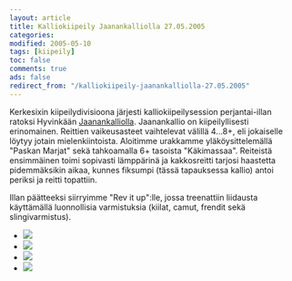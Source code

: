 ```yaml
--- 
layout: article 
title: Kalliokiipeily Jaanankalliolla 27.05.2005 
categories: 
modified: 2005-05-10 
tags: [kiipeily]
toc: false 
comments: true 
ads: false 
redirect_from: "/kalliokiipeily-jaanankalliolla-27.05.2005" 
--- 
```


Kerkesixin kiipeilydivisioona järjesti kalliokiipeilysession
perjantai-illan ratoksi Hyvinkään
[Jaanankalliolla](http://www.slouppi.net/cliff.phtml?cliff=Jaanankallio#).
Jaanankallio on kiipeilyllisesti erinomainen. Reittien vaikeusasteet
vaihtelevat välillä 4...8+, eli jokaiselle löytyy jotain
mielenkiintoista. Aloitimme urakkamme yläköysittelemällä "Paskan Marjat"
sekä tahkoamalla 6+ tasoista "Käkimassaa". Reiteistä ensimmäinen toimi
sopivasti lämppärinä ja kakkosreitti tarjosi haastetta pidemmäksikin
aikaa, kunnes fiksumpi (tässä tapauksessa kallio) antoi periksi ja
reitti topattiin.

Illan päätteeksi siirryimme "Rev it up":lle, jossa treenattiin liidausta
käyttämällä luonnollisia varmistuksia (kiilat, camut, frendit sekä
slingivarmistus).

<div class="image-gallery">

-   [![](/Media/Default/ImageGalleries/kalliokiipeily-jaanankalliolla-27.05.2005/Thumbnails/kiipeilykalliolla20050527_01b.jpg)](/Media/Default/ImageGalleries/kalliokiipeily-jaanankalliolla-27.05.2005/kiipeilykalliolla20050527_01b.jpg)
-   [![](/Media/Default/ImageGalleries/kalliokiipeily-jaanankalliolla-27.05.2005/Thumbnails/kiipeilykalliolla20050527_02b.jpg)](/Media/Default/ImageGalleries/kalliokiipeily-jaanankalliolla-27.05.2005/kiipeilykalliolla20050527_02b.jpg)
-   [![](/Media/Default/ImageGalleries/kalliokiipeily-jaanankalliolla-27.05.2005/Thumbnails/kiipeilykalliolla20050527_03b.jpg)](/Media/Default/ImageGalleries/kalliokiipeily-jaanankalliolla-27.05.2005/kiipeilykalliolla20050527_03b.jpg)
-   [![](/Media/Default/ImageGalleries/kalliokiipeily-jaanankalliolla-27.05.2005/Thumbnails/kiipeilykalliolla20050527_04b.jpg)](/Media/Default/ImageGalleries/kalliokiipeily-jaanankalliolla-27.05.2005/kiipeilykalliolla20050527_04b.jpg)

</div>
